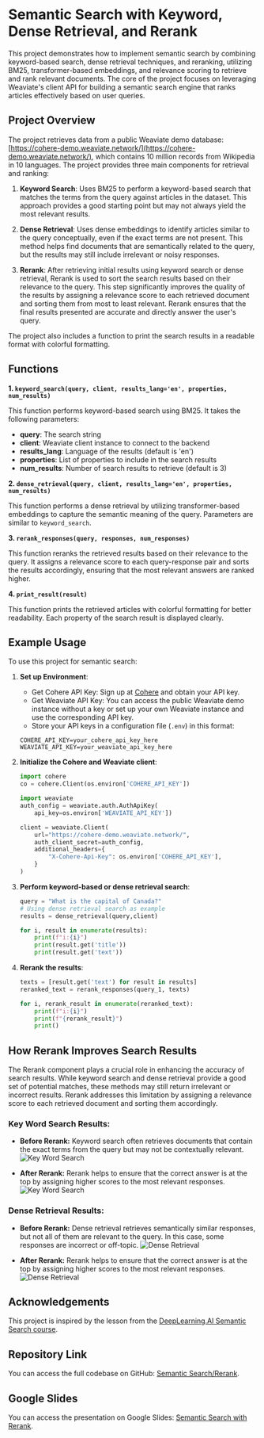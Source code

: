 # Semantic Search with Keyword, Dense Retrieval, and Rerank

This project demonstrates how to implement semantic search by combining keyword-based search, dense retrieval techniques, and reranking, utilizing BM25, transformer-based embeddings, and relevance scoring to retrieve and rank relevant documents. The core of the project focuses on leveraging Weaviate's client API for building a semantic search engine that ranks articles effectively based on user queries.

## Project Overview
The project retrieves data from a public Weaviate demo database: [https://cohere-demo.weaviate.network/](https://cohere-demo.weaviate.network/), which contains 10 million records from Wikipedia in 10 languages. The project provides three main components for retrieval and ranking:

1. **Keyword Search**: Uses BM25 to perform a keyword-based search that matches the terms from the query against articles in the dataset. This approach provides a good starting point but may not always yield the most relevant results.

2. **Dense Retrieval**: Uses dense embeddings to identify articles similar to the query conceptually, even if the exact terms are not present. This method helps find documents that are semantically related to the query, but the results may still include irrelevant or noisy responses.

3. **Rerank**: After retrieving initial results using keyword search or dense retrieval, Rerank is used to sort the search results based on their relevance to the query. This step significantly improves the quality of the results by assigning a relevance score to each retrieved document and sorting them from most to least relevant. Rerank ensures that the final results presented are accurate and directly answer the user's query.

The project also includes a function to print the search results in a readable format with colorful formatting.

## Functions

**1. `keyword_search(query, client, results_lang='en', properties, num_results)`**
   
This function performs keyword-based search using BM25. It takes the following parameters:
- **query**: The search string
- **client**: Weaviate client instance to connect to the backend
- **results_lang**: Language of the results (default is 'en')
- **properties**: List of properties to include in the search results
- **num_results**: Number of search results to retrieve (default is 3)

**2. `dense_retrieval(query, client, results_lang='en', properties, num_results)`**

This function performs a dense retrieval by utilizing transformer-based embeddings to capture the semantic meaning of the query. Parameters are similar to `keyword_search`.

**3. `rerank_responses(query, responses, num_responses)`**

This function reranks the retrieved results based on their relevance to the query. It assigns a relevance score to each query-response pair and sorts the results accordingly, ensuring that the most relevant answers are ranked higher.

**4. `print_result(result)`**

This function prints the retrieved articles with colorful formatting for better readability. Each property of the search result is displayed clearly.

## Example Usage
To use this project for semantic search:
1. **Set up Environment**:
   - Get Cohere API Key: Sign up at [Cohere](https://cohere.ai/) and obtain your API key.
   - Get Weaviate API Key: You can access the public Weaviate demo instance without a key or set up your own Weaviate instance and use the corresponding API key.
   - Store your API keys in a configuration file (`.env`) in this format:
    ```
    COHERE_API_KEY=your_cohere_api_key_here
    WEAVIATE_API_KEY=your_weaviate_api_key_here
    ```
   
2. **Initialize the Cohere and Weaviate client**:
   ```python
   import cohere
   co = cohere.Client(os.environ['COHERE_API_KEY'])

   import weaviate
   auth_config = weaviate.auth.AuthApiKey(
       api_key=os.environ['WEAVIATE_API_KEY'])

   client = weaviate.Client(
       url="https://cohere-demo.weaviate.network/",
       auth_client_secret=auth_config,
       additional_headers={
           "X-Cohere-Api-Key": os.environ['COHERE_API_KEY'],
       }
   )
   ```

3. **Perform keyword-based or dense retrieval search**:
   ```python
   query = "What is the capital of Canada?"
   # Using dense retrieval search as example
   results = dense_retrieval(query,client)

   for i, result in enumerate(results):
       print(f"i:{i}")
       print(result.get('title'))
       print(result.get('text'))
   ```

4. **Rerank the results**:
   ```python
   texts = [result.get('text') for result in results]
   reranked_text = rerank_responses(query_1, texts)

   for i, rerank_result in enumerate(reranked_text):
       print(f"i:{i}")
       print(f"{rerank_result}")
       print()
   ```

## How Rerank Improves Search Results
The Rerank component plays a crucial role in enhancing the accuracy of search results. While keyword search and dense retrieval provide a good set of potential matches, these methods may still return irrelevant or incorrect results. Rerank addresses this limitation by assigning a relevance score to each retrieved document and sorting them accordingly.

### Key Word Search Results:
- **Before Rerank:**
Keyword search often retrieves documents that contain the exact terms from the query but may not be contextually relevant.
![Key Word Search](images/key1.png)

- **After Rerank:**
Rerank helps to ensure that the correct answer is at the top by assigning higher scores to the most relevant responses. 
![Key Word Search](images/key2.png)

### Dense Retrieval Results:
- **Before Rerank:**
Dense retrieval retrieves semantically similar responses, but not all of them are relevant to the query. In this case, some responses are incorrect or off-topic.
![Dense Retrieval](images/dense1.png)

- **After Rerank:**
Rerank helps to ensure that the correct answer is at the top by assigning higher scores to the most relevant responses. 
![Dense Retrieval](images/dense2.png)

## Acknowledgements
This project is inspired by the lesson from the [DeepLearning.AI Semantic Search course](https://learn.deeplearning.ai/courses/large-language-models-semantic-search/lesson/5/rerank).

## Repository Link
You can access the full codebase on GitHub: [Semantic Search/Rerank](https://github.com/bigfishhhhhzoey/GenerativeAI/tree/main/Semantic%20Search/Rerank).

## Google Slides
You can access the presentation on Google Slides: [Semantic Search with Rerank](https://docs.google.com/presentation/d/1egA18GALoF8M55py6dfLz_GY61fkFyQw-_lgUVyptbY/edit?usp=sharing).
